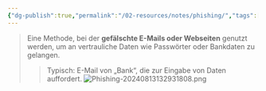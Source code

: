 ```yaml
---
{"dg-publish":true,"permalink":"/02-resources/notes/phishing/","tags":["malware/phishing"],"noteIcon":"","updated":"2025-07-12T13:31:41.311+02:00"}
---
```


>Eine Methode, bei der **gefälschte E-Mails oder Webseiten** genutzt werden, um an vertrauliche Daten wie Passwörter oder Bankdaten zu gelangen.  
>> Typisch: E-Mail von „Bank“, die zur Eingabe von Daten auffordert.
![Phishing-20240813132931808.png](/img/user/02%20-%20RESOURCES/Files/IMG/Phishing-20240813132931808.png)
